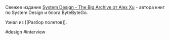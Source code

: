 Свежее издание [System Design - The Big Archive от Alex Xu](https://blog.bytebytego.com/api/v1/file/d0601f5c-3308-430c-90d9-7f1c723b6ddd.pdf) - автора книг по System Design и блога ByteByteGo.

Узнал из [[Разбор полетов]].

#design #interview